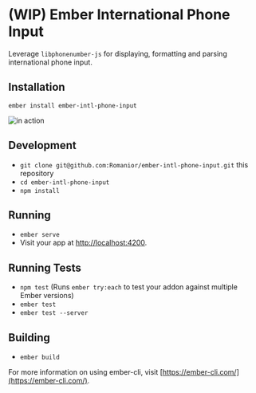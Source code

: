 #  (WIP) Ember International Phone Input

Leverage `libphonenumber-js` for displaying, formatting and parsing international phone input.

## Installation

`ember install ember-intl-phone-input`


 ![in action](https://cl.ly/2x2c272K3y3M/Screen%20Recording%202018-04-24%20at%2012.34%20PM.gif)


## Development

* `git clone git@github.com:Romanior/ember-intl-phone-input.git` this repository
* `cd ember-intl-phone-input`
* `npm install`

## Running

* `ember serve`
* Visit your app at [http://localhost:4200](http://localhost:4200).

## Running Tests

* `npm test` (Runs `ember try:each` to test your addon against multiple Ember versions)
* `ember test`
* `ember test --server`

## Building

* `ember build`

For more information on using ember-cli, visit [https://ember-cli.com/](https://ember-cli.com/).

